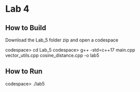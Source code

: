 # Lab 4

## How to Build

Download the Lab_5 folder zip and open a codespace

codespace> cd Lab_5
codespace> g++ -std=c++17 main.cpp vector_utils.cpp cosine_distance.cpp -o lab5

## How to Run

codespace> ./lab5
